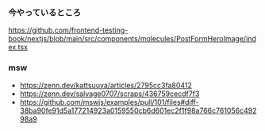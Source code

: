 ### 今やっているところ

https://github.com/frontend-testing-book/nextjs/blob/main/src/components/molecules/PostFormHeroImage/index.tsx

### msw

- https://zenn.dev/kattsuuya/articles/2795cc3fa80412
- https://zenn.dev/salvage0707/scraps/436759cecdf7f3
- https://github.com/mswjs/examples/pull/101/files#diff-38ba90fe91d5a177214923a0159550cb6d601ec2f1f98a766c761056c49298a9
